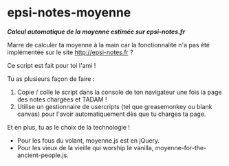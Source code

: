 # epsi-notes-moyenne

***Calcul automatique de la moyenne estimée sur epsi-notes.fr***

Marre de calculer ta moyenne à la main car la fonctionnalité n'a pas été implémentée sur le site http://epsi-notes.fr ?

Ce script est fait pour toi l'ami !

Tu as plusieurs façon de faire :

1. Copie / colle le script dans la console de ton navigateur une fois la page des notes chargées et TADAM !
2. Utilise un gestionnaire de usercripts (tel que greasemonkey ou blank canvas) pour l'avoir automatiquement dès que tu charges ta page.

Et en plus, tu as le choix de la technologie !

- Pour les fous du volant, moyenne.js est en jQuery.
- Pour les vieux de la vieille qui worship le vanilla, moyenne-for-the-ancient-people.js.
